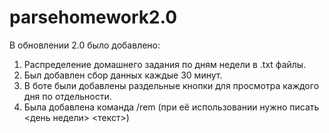 # parsehomework2.0
В обновлении 2.0 было добавлено: 
1. Распределение домашнего задания по дням недели в .txt файлы.
2. Был добавлен сбор данных каждые 30 минут. 
3. В боте были добавлены раздельные кнопки для просмотра каждого дня по отдельности.
4. Была добавлена команда /rem (при её использовании нужно писать <день недели> <текст>)
